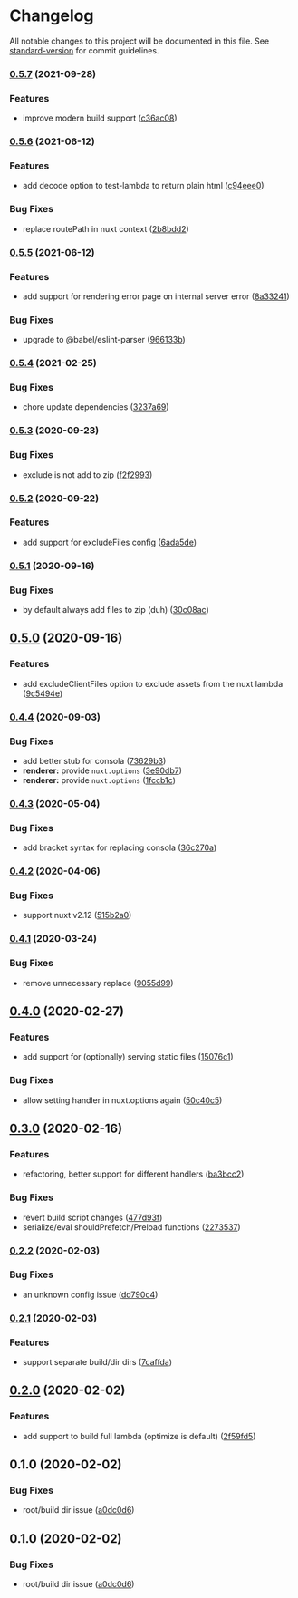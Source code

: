 # Changelog

All notable changes to this project will be documented in this file. See [standard-version](https://github.com/conventional-changelog/standard-version) for commit guidelines.

### [0.5.7](https://github.com/pimlie/nuxt-lambda/compare/v0.5.6...v0.5.7) (2021-09-28)


### Features

* improve modern build support ([c36ac08](https://github.com/pimlie/nuxt-lambda/commit/c36ac082b16bfff2d4e82c9ca2f3ca64c884c4e1))

### [0.5.6](https://github.com/pimlie/nuxt-lambda/compare/v0.5.5...v0.5.6) (2021-06-12)


### Features

* add decode option to test-lambda to return plain html ([c94eee0](https://github.com/pimlie/nuxt-lambda/commit/c94eee0d434aa5d72d91a74819b4477cc79d388f))


### Bug Fixes

* replace routePath in nuxt context ([2b8bdd2](https://github.com/pimlie/nuxt-lambda/commit/2b8bdd27d23c667020214855fdb9dd9c10650eee))

### [0.5.5](https://github.com/pimlie/nuxt-lambda/compare/v0.5.4...v0.5.5) (2021-06-12)


### Features

* add support for rendering error page on internal server error ([8a33241](https://github.com/pimlie/nuxt-lambda/commit/8a33241af126a13fb5dcedf0ccc5fb060479209b))


### Bug Fixes

* upgrade to @babel/eslint-parser ([966133b](https://github.com/pimlie/nuxt-lambda/commit/966133b537fefc194121d9ca870a9b78040dd5fd))

### [0.5.4](https://github.com/pimlie/nuxt-lambda/compare/v0.5.3...v0.5.4) (2021-02-25)


### Bug Fixes

* chore update dependencies ([3237a69](https://github.com/pimlie/nuxt-lambda/commit/3237a690624e5a6b6935a6397ead336ece49c223))

### [0.5.3](https://github.com/pimlie/nuxt-lambda/compare/v0.5.2...v0.5.3) (2020-09-23)


### Bug Fixes

* exclude is not add to zip ([f2f2993](https://github.com/pimlie/nuxt-lambda/commit/f2f2993827b701989039e83d35f2249662503c24))

### [0.5.2](https://github.com/pimlie/nuxt-lambda/compare/v0.5.1...v0.5.2) (2020-09-22)


### Features

* add support for excludeFiles config ([6ada5de](https://github.com/pimlie/nuxt-lambda/commit/6ada5de4cd50ac61856761109bd51d3d0d5c275a))

### [0.5.1](https://github.com/pimlie/nuxt-lambda/compare/v0.5.0...v0.5.1) (2020-09-16)


### Bug Fixes

* by default always add files to zip (duh) ([30c08ac](https://github.com/pimlie/nuxt-lambda/commit/30c08aca7426feebd013b700a9c6dca85d5c6d3a))

## [0.5.0](https://github.com/pimlie/nuxt-lambda/compare/v0.4.4...v0.5.0) (2020-09-16)


### Features

* add excludeClientFiles option to exclude assets from the nuxt lambda ([9c5494e](https://github.com/pimlie/nuxt-lambda/commit/9c5494e3232b924a97f8bad1a752dce777b3134c))

### [0.4.4](https://github.com/pimlie/nuxt-lambda/compare/v0.4.3...v0.4.4) (2020-09-03)


### Bug Fixes

* add better stub for consola ([73629b3](https://github.com/pimlie/nuxt-lambda/commit/73629b34497a13215402026d4d1d32f696684b0a))
* **renderer:** provide `nuxt.options` ([3e90db7](https://github.com/pimlie/nuxt-lambda/commit/3e90db7d13e2402b8da2ae52061a8dae53115da7))
* **renderer:** provide `nuxt.options` ([1fccb1c](https://github.com/pimlie/nuxt-lambda/commit/1fccb1c1e91ecf3a358da464bc26b9aa4bf99ec0))

### [0.4.3](https://github.com/pimlie/nuxt-lambda/compare/v0.4.2...v0.4.3) (2020-05-04)


### Bug Fixes

* add bracket syntax for replacing consola ([36c270a](https://github.com/pimlie/nuxt-lambda/commit/36c270ab499124102727a8fadc46d32591aa628b))

### [0.4.2](https://github.com/pimlie/nuxt-lambda/compare/v0.4.1...v0.4.2) (2020-04-06)


### Bug Fixes

* support nuxt v2.12 ([515b2a0](https://github.com/pimlie/nuxt-lambda/commit/515b2a0746870d439437f1738ce951b497dc6f50))

### [0.4.1](https://github.com/pimlie/nuxt-lambda/compare/v0.4.0...v0.4.1) (2020-03-24)


### Bug Fixes

* remove unnecessary replace ([9055d99](https://github.com/pimlie/nuxt-lambda/commit/9055d99b52d2130f399ab6b1ce073579f9790415))

## [0.4.0](https://github.com/pimlie/nuxt-lambda/compare/v0.3.0...v0.4.0) (2020-02-27)


### Features

* add support for (optionally) serving static files ([15076c1](https://github.com/pimlie/nuxt-lambda/commit/15076c1a84958b2d1e92e330e94275153169620d))


### Bug Fixes

* allow setting handler in nuxt.options again ([50c40c5](https://github.com/pimlie/nuxt-lambda/commit/50c40c5d2aee8372f02a1299485dea7eec982f30))

## [0.3.0](https://github.com/pimlie/nuxt-lambda/compare/v0.2.2...v0.3.0) (2020-02-16)


### Features

* refactoring, better support for different handlers ([ba3bcc2](https://github.com/pimlie/nuxt-lambda/commit/ba3bcc25733ac3803cb897cefb12f95ce6bdaac7))


### Bug Fixes

* revert build script changes ([477d93f](https://github.com/pimlie/nuxt-lambda/commit/477d93f058c30543a90a4ff21ab31da503cec121))
* serialize/eval shouldPrefetch/Preload functions ([2273537](https://github.com/pimlie/nuxt-lambda/commit/2273537b9cb006cec1a01797400946084694f688))

### [0.2.2](https://github.com/pimlie/nuxt-lambda/compare/v0.2.1...v0.2.2) (2020-02-03)


### Bug Fixes

* an unknown config issue ([dd790c4](https://github.com/pimlie/nuxt-lambda/commit/dd790c456fdf250a0b5cdb99d21050a811f1798b))

### [0.2.1](https://github.com/pimlie/nuxt-lambda/compare/v0.2.0...v0.2.1) (2020-02-03)


### Features

* support separate build/dir dirs ([7caffda](https://github.com/pimlie/nuxt-lambda/commit/7caffdae9992f1dc631667095cf5b1bd94e4530d))

## [0.2.0](https://github.com/pimlie/nuxt-lambda/compare/v0.1.0...v0.2.0) (2020-02-02)


### Features

* add support to build full lambda (optimize is default) ([2f59fd5](https://github.com/pimlie/nuxt-lambda/commit/2f59fd540de31f51122c5178f10a97cf3f2655f6))

## 0.1.0 (2020-02-02)


### Bug Fixes

* root/build dir issue ([a0dc0d6](https://github.com/pimlie/nuxt-lambda/commit/a0dc0d6a3adb70db92f6a34d71e68e992437cbf4))

## 0.1.0 (2020-02-02)


### Bug Fixes

* root/build dir issue ([a0dc0d6](https://github.com/pimlie/nuxt-lambda/commit/a0dc0d6a3adb70db92f6a34d71e68e992437cbf4))
